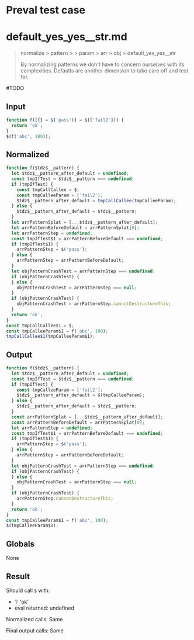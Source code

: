 # Preval test case

# default_yes_yes__str.md

> normalize > pattern >  > param > arr > obj > default_yes_yes__str
>
> By normalizing patterns we don't have to concern ourselves with its complexities. Defaults are another dimension to take care off and test for.

#TODO

## Input

`````js filename=intro
function f([{} = $('pass')] = $(['fail2'])) {
  return 'ok';
}
$(f('abc', 100));
`````

## Normalized

`````js filename=intro
function f($tdz$__pattern) {
  let $tdz$__pattern_after_default = undefined;
  const tmpIfTest = $tdz$__pattern === undefined;
  if (tmpIfTest) {
    const tmpCallCallee = $;
    const tmpCalleeParam = ['fail2'];
    $tdz$__pattern_after_default = tmpCallCallee(tmpCalleeParam);
  } else {
    $tdz$__pattern_after_default = $tdz$__pattern;
  }
  let arrPatternSplat = [...$tdz$__pattern_after_default];
  let arrPatternBeforeDefault = arrPatternSplat[0];
  let arrPatternStep = undefined;
  const tmpIfTest$1 = arrPatternBeforeDefault === undefined;
  if (tmpIfTest$1) {
    arrPatternStep = $('pass');
  } else {
    arrPatternStep = arrPatternBeforeDefault;
  }
  let objPatternCrashTest = arrPatternStep === undefined;
  if (objPatternCrashTest) {
  } else {
    objPatternCrashTest = arrPatternStep === null;
  }
  if (objPatternCrashTest) {
    objPatternCrashTest = arrPatternStep.cannotDestructureThis;
  }
  return 'ok';
}
const tmpCallCallee$1 = $;
const tmpCalleeParam$1 = f('abc', 100);
tmpCallCallee$1(tmpCalleeParam$1);
`````

## Output

`````js filename=intro
function f($tdz$__pattern) {
  let $tdz$__pattern_after_default = undefined;
  const tmpIfTest = $tdz$__pattern === undefined;
  if (tmpIfTest) {
    const tmpCalleeParam = ['fail2'];
    $tdz$__pattern_after_default = $(tmpCalleeParam);
  } else {
    $tdz$__pattern_after_default = $tdz$__pattern;
  }
  const arrPatternSplat = [...$tdz$__pattern_after_default];
  const arrPatternBeforeDefault = arrPatternSplat[0];
  let arrPatternStep = undefined;
  const tmpIfTest$1 = arrPatternBeforeDefault === undefined;
  if (tmpIfTest$1) {
    arrPatternStep = $('pass');
  } else {
    arrPatternStep = arrPatternBeforeDefault;
  }
  let objPatternCrashTest = arrPatternStep === undefined;
  if (objPatternCrashTest) {
  } else {
    objPatternCrashTest = arrPatternStep === null;
  }
  if (objPatternCrashTest) {
    arrPatternStep.cannotDestructureThis;
  }
  return 'ok';
}
const tmpCalleeParam$1 = f('abc', 100);
$(tmpCalleeParam$1);
`````

## Globals

None

## Result

Should call `$` with:
 - 1: 'ok'
 - eval returned: undefined

Normalized calls: Same

Final output calls: Same
